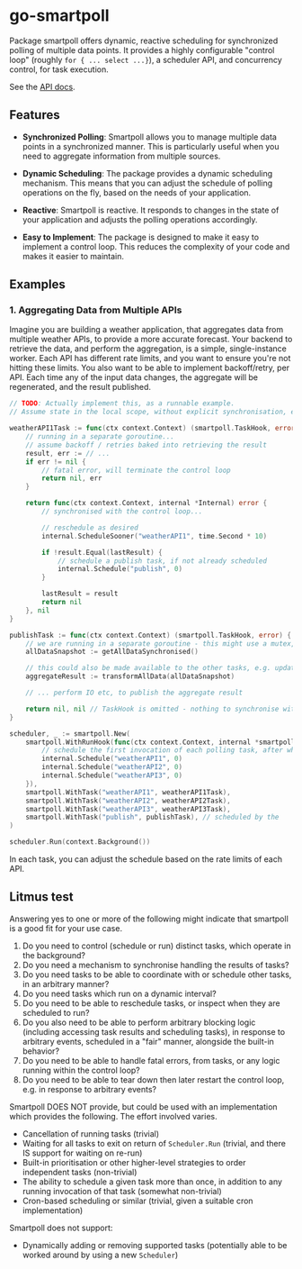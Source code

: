# go-smartpoll

Package smartpoll offers dynamic, reactive scheduling for synchronized polling of multiple data points.
It provides a highly configurable "control loop" (roughly `for { ... select ...}`), a scheduler API, and concurrency
control, for task execution.

See the [API docs](https://pkg.go.dev/github.com/joeycumines/go-smartpoll).

## Features

- **Synchronized Polling**: Smartpoll allows you to manage multiple data points in a synchronized manner. This is
  particularly useful when you need to aggregate information from multiple sources.

- **Dynamic Scheduling**: The package provides a dynamic scheduling mechanism. This means that you can adjust the
  schedule of polling operations on the fly, based on the needs of your application.

- **Reactive**: Smartpoll is reactive. It responds to changes in the state of your application and adjusts the polling
  operations accordingly.

- **Easy to Implement**: The package is designed to make it easy to implement a control loop. This reduces the
  complexity of your code and makes it easier to maintain.

## Examples

### 1. Aggregating Data from Multiple APIs

Imagine you are building a weather application, that aggregates data from multiple weather APIs, to provide a more
accurate forecast.
Your backend to retrieve the data, and perform the aggregation, is a simple, single-instance worker.
Each API has different rate limits, and you want to ensure you're not hitting these limits.
You also want to be able to implement backoff/retry, per API.
Each time any of the input data changes, the aggregate will be regenerated, and the result published.

```go
// TODO: Actually implement this, as a runnable example.
// Assume state in the local scope, without explicit synchronisation, except where noted.

weatherAPI1Task := func(ctx context.Context) (smartpoll.TaskHook, error) {
	// running in a separate goroutine...
	// assume backoff / retries baked into retrieving the result
	result, err := // ...
	if err != nil {
		// fatal error, will terminate the control loop
        return nil, err
    }

	return func(ctx context.Context, internal *Internal) error {
		// synchronised with the control loop...

		// reschedule as desired
		internal.ScheduleSooner("weatherAPI1", time.Second * 10)

		if !result.Equal(lastResult) {
			// schedule a publish task, if not already scheduled
			internal.Schedule("publish", 0)
        }

		lastResult = result
		return nil
    }, nil
}

publishTask := func(ctx context.Context) (smartpoll.TaskHook, error) {
    // we are running in a separate goroutine - this might use a mutex, atomic, or some other mechanism to synchronise
	allDataSnapshot := getAllDataSynchronised()

	// this could also be made available to the other tasks, e.g. updated to a variable in the parent scope, in a TaskHook
	aggregateResult := transformAllData(allDataSnapshot)

	// ... perform IO etc, to publish the aggregate result

    return nil, nil // TaskHook is omitted - nothing to synchronise with the control loop
}

scheduler, _ := smartpoll.New(
	smartpoll.WithRunHook(func(ctx context.Context, internal *smartpoll.Internal) error {
		// schedule the first invocation of each polling task, after which they manage their own lifecycle
		internal.Schedule("weatherAPI1", 0)
		internal.Schedule("weatherAPI2", 0)
		internal.Schedule("weatherAPI3", 0)
    }),
    smartpoll.WithTask("weatherAPI1", weatherAPI1Task),
    smartpoll.WithTask("weatherAPI2", weatherAPI2Task),
    smartpoll.WithTask("weatherAPI3", weatherAPI3Task),
	smartpoll.WithTask("publish", publishTask), // scheduled by the
)

scheduler.Run(context.Background())
```

In each task, you can adjust the schedule based on the rate limits of each API.

## Litmus test

Answering yes to one or more of the following might indicate that smartpoll is a good fit for your use case.

1. Do you need to control (schedule or run) distinct tasks, which operate in the background?
2. Do you need a mechanism to synchronise handling the results of tasks?
3. Do you need tasks to be able to coordinate with or schedule other tasks, in an arbitrary manner?
4. Do you need tasks which run on a dynamic interval?
5. Do you need to be able to reschedule tasks, or inspect when they are scheduled to run?
6. Do you also need to be able to perform arbitrary blocking logic (including accessing task results and scheduling
   tasks), in response to arbitrary events, scheduled in a "fair" manner, alongside the built-in behavior?
7. Do you need to be able to handle fatal errors, from tasks, or any logic running within the control loop?
8. Do you need to be able to tear down then later restart the control loop, e.g. in response to arbitrary events?

Smartpoll DOES NOT provide, but could be used with an implementation which provides the following. The effort involved
varies.

- Cancellation of running tasks (trivial)
- Waiting for all tasks to exit on return of `Scheduler.Run` (trivial, and there IS support for waiting on re-run)
- Built-in prioritisation or other higher-level strategies to order independent tasks (non-trivial)
- The ability to schedule a given task more than once, in addition to any running invocation of that task (somewhat
  non-trivial)
- Cron-based scheduling or similar (trivial, given a suitable cron implementation)

Smartpoll does not support:

- Dynamically adding or removing supported tasks (potentially able to be worked around by using a new `Scheduler`)

